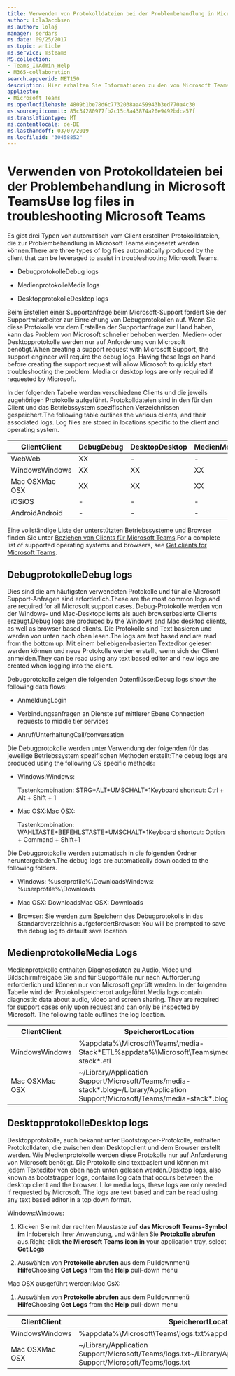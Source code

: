 ```yaml
---
title: Verwenden von Protokolldateien bei der Problembehandlung in Microsoft Teams
author: LolaJacobsen
ms.author: lolaj
manager: serdars
ms.date: 09/25/2017
ms.topic: article
ms.service: msteams
MS.collection:
- Teams_ITAdmin_Help
- M365-collaboration
search.appverid: MET150
description: Hier erhalten Sie Informationen zu den von Microsoft Teams erstellten Debug-, Medien- und Desktopprotokollen, zu deren Speicherort und wie diese für die Problembehandlung eingesetzt werden können.
appliesto:
- Microsoft Teams
ms.openlocfilehash: 4809b1be78d6c7732038aa459943b3ed770a4c30
ms.sourcegitcommit: 85c34280977fb2c15c8a43874a20e9492bdca57f
ms.translationtype: MT
ms.contentlocale: de-DE
ms.lasthandoff: 03/07/2019
ms.locfileid: "30458852"
---
```

<a name="use-log-files-in-troubleshooting-microsoft-teams"></a><span data-ttu-id="59e9a-103">Verwenden von Protokolldateien bei der Problembehandlung in Microsoft Teams</span><span class="sxs-lookup"><span data-stu-id="59e9a-103">Use log files in troubleshooting Microsoft Teams</span></span>
=================================================

<span data-ttu-id="59e9a-104">Es gibt drei Typen von automatisch vom Client erstellten Protokolldateien, die zur Problembehandlung in Microsoft Teams eingesetzt werden können.</span><span class="sxs-lookup"><span data-stu-id="59e9a-104">There are three types of log files automatically produced by the client that can be leveraged to assist in troubleshooting Microsoft Teams.</span></span>

-   <span data-ttu-id="59e9a-105">Debugprotokolle</span><span class="sxs-lookup"><span data-stu-id="59e9a-105">Debug logs</span></span>

-   <span data-ttu-id="59e9a-106">Medienprotokolle</span><span class="sxs-lookup"><span data-stu-id="59e9a-106">Media logs</span></span>

-   <span data-ttu-id="59e9a-107">Desktopprotokolle</span><span class="sxs-lookup"><span data-stu-id="59e9a-107">Desktop logs</span></span>

<span data-ttu-id="59e9a-p101">Beim Erstellen einer Supportanfrage beim Microsoft-Support fordert Sie der Supportmitarbeiter zur Einreichung von Debugprotokollen auf. Wenn Sie diese Protokolle vor dem Erstellen der Supportanfrage zur Hand haben, kann das Problem von Microsoft schneller behoben werden. Medien- oder Desktopprotokolle werden nur auf Anforderung von Microsoft benötigt.</span><span class="sxs-lookup"><span data-stu-id="59e9a-p101">When creating a support request with Microsoft Support, the support engineer will require the debug logs. Having these logs on hand before creating the support request will allow Microsoft to quickly start troubleshooting the problem. Media or desktop logs are only required if requested by Microsoft.</span></span>

<span data-ttu-id="59e9a-p102">In der folgenden Tabelle werden verschiedene Clients und die jeweils zugehörigen Protokolle aufgeführt. Protokolldateien sind in den für den Client und das Betriebssystem spezifischen Verzeichnissen gespeichert.</span><span class="sxs-lookup"><span data-stu-id="59e9a-p102">The following table outlines the various clients, and their associated logs. Log files are stored in locations specific to the client and operating system.</span></span>


|<span data-ttu-id="59e9a-113">Client</span><span class="sxs-lookup"><span data-stu-id="59e9a-113">Client</span></span> |<span data-ttu-id="59e9a-114">Debug</span><span class="sxs-lookup"><span data-stu-id="59e9a-114">Debug</span></span>|<span data-ttu-id="59e9a-115">Desktop</span><span class="sxs-lookup"><span data-stu-id="59e9a-115">Desktop</span></span>|<span data-ttu-id="59e9a-116">Medien</span><span class="sxs-lookup"><span data-stu-id="59e9a-116">Media</span></span>|
|---------|---------|---------|---------|
|<span data-ttu-id="59e9a-117">Web</span><span class="sxs-lookup"><span data-stu-id="59e9a-117">Web</span></span>    |<span data-ttu-id="59e9a-118">X</span><span class="sxs-lookup"><span data-stu-id="59e9a-118">X</span></span>         |-         |-         |
|<span data-ttu-id="59e9a-119">Windows</span><span class="sxs-lookup"><span data-stu-id="59e9a-119">Windows</span></span>     |<span data-ttu-id="59e9a-120">X</span><span class="sxs-lookup"><span data-stu-id="59e9a-120">X</span></span>         |<span data-ttu-id="59e9a-121">X</span><span class="sxs-lookup"><span data-stu-id="59e9a-121">X</span></span>         |<span data-ttu-id="59e9a-122">X</span><span class="sxs-lookup"><span data-stu-id="59e9a-122">X</span></span>         |
|<span data-ttu-id="59e9a-123">Mac OSX</span><span class="sxs-lookup"><span data-stu-id="59e9a-123">Mac OSX</span></span>     |<span data-ttu-id="59e9a-124">X</span><span class="sxs-lookup"><span data-stu-id="59e9a-124">X</span></span>         |<span data-ttu-id="59e9a-125">X</span><span class="sxs-lookup"><span data-stu-id="59e9a-125">X</span></span>         |<span data-ttu-id="59e9a-126">X</span><span class="sxs-lookup"><span data-stu-id="59e9a-126">X</span></span>         |
|<span data-ttu-id="59e9a-127">iOS</span><span class="sxs-lookup"><span data-stu-id="59e9a-127">iOS</span></span>     |-         |-         |-         |
|<span data-ttu-id="59e9a-128">Android</span><span class="sxs-lookup"><span data-stu-id="59e9a-128">Android</span></span>     |-         |-         |-         |

<span data-ttu-id="59e9a-129">Eine vollständige Liste der unterstützten Betriebssysteme und Browser finden Sie unter [Beziehen von Clients für Microsoft Teams](get-clients.md).</span><span class="sxs-lookup"><span data-stu-id="59e9a-129">For a complete list of supported operating systems and browsers, see [Get clients for Microsoft Teams](get-clients.md).</span></span>

<a name="debug-logs"></a><span data-ttu-id="59e9a-130">Debugprotokolle</span><span class="sxs-lookup"><span data-stu-id="59e9a-130">Debug logs</span></span>
---------------------------

<span data-ttu-id="59e9a-131">Dies sind die am häufigsten verwendeten Protokolle und für alle Microsoft Support-Anfragen sind erforderlich.</span><span class="sxs-lookup"><span data-stu-id="59e9a-131">These are the most common logs and are required for all Microsoft support cases.</span></span> <span data-ttu-id="59e9a-132">Debug-Protokolle werden von der Windows- und Mac-Desktopclients als auch browserbasierte Clients erzeugt.</span><span class="sxs-lookup"><span data-stu-id="59e9a-132">Debug logs are produced by the Windows and Mac desktop clients, as well as browser based clients.</span></span> <span data-ttu-id="59e9a-133">Die Protokolle sind Text basieren und werden von unten nach oben lesen.</span><span class="sxs-lookup"><span data-stu-id="59e9a-133">The logs are text based and are read from the bottom up.</span></span> <span data-ttu-id="59e9a-134">Mit einem beliebigen-basierten Texteditor gelesen werden können und neue Protokolle werden erstellt, wenn sich der Client anmelden.</span><span class="sxs-lookup"><span data-stu-id="59e9a-134">They can be read using any text based editor and new logs are created when logging into the client.</span></span>

<span data-ttu-id="59e9a-135">Debugprotokolle zeigen die folgenden Datenflüsse:</span><span class="sxs-lookup"><span data-stu-id="59e9a-135">Debug logs show the following data flows:</span></span>

-   <span data-ttu-id="59e9a-136">Anmeldung</span><span class="sxs-lookup"><span data-stu-id="59e9a-136">Login</span></span>

-   <span data-ttu-id="59e9a-137">Verbindungsanfragen an Dienste auf mittlerer Ebene </span><span class="sxs-lookup"><span data-stu-id="59e9a-137">Connection requests to middle tier services</span></span>

-   <span data-ttu-id="59e9a-138">Anruf/Unterhaltung</span><span class="sxs-lookup"><span data-stu-id="59e9a-138">Call/conversation</span></span>

<span data-ttu-id="59e9a-139">Die Debugprotokolle werden unter Verwendung der folgenden für das jeweilige Betriebssystem spezifischen Methoden erstellt:</span><span class="sxs-lookup"><span data-stu-id="59e9a-139">The debug logs are produced using the following OS specific methods:</span></span>

-   <span data-ttu-id="59e9a-140">Windows:</span><span class="sxs-lookup"><span data-stu-id="59e9a-140">Windows:</span></span>

      <span data-ttu-id="59e9a-141">Tastenkombination: STRG+ALT+UMSCHALT+1</span><span class="sxs-lookup"><span data-stu-id="59e9a-141">Keyboard shortcut: Ctrl + Alt + Shift + 1</span></span>

-   <span data-ttu-id="59e9a-142">Mac OSX:</span><span class="sxs-lookup"><span data-stu-id="59e9a-142">Mac OSX:</span></span>

      <span data-ttu-id="59e9a-143">Tastenkombination: WAHLTASTE+BEFEHLSTASTE+UMSCHALT+1</span><span class="sxs-lookup"><span data-stu-id="59e9a-143">Keyboard shortcut: Option + Command + Shift+1</span></span>

<span data-ttu-id="59e9a-144">Die Debugprotokolle werden automatisch in die folgenden Ordner heruntergeladen.</span><span class="sxs-lookup"><span data-stu-id="59e9a-144">The debug logs are automatically downloaded to the following folders.</span></span>

-   <span data-ttu-id="59e9a-145">Windows: %userprofile%\\Downloads</span><span class="sxs-lookup"><span data-stu-id="59e9a-145">Windows: %userprofile%\\Downloads</span></span>

-   <span data-ttu-id="59e9a-146">Mac OSX: Downloads</span><span class="sxs-lookup"><span data-stu-id="59e9a-146">Mac OSX: Downloads</span></span>

-   <span data-ttu-id="59e9a-147">Browser: Sie werden zum Speichern des Debugprotokolls in das Standardverzeichnis aufgefordert</span><span class="sxs-lookup"><span data-stu-id="59e9a-147">Browser: You will be prompted to save the debug log to default save location</span></span>

<a name="media-logs"></a><span data-ttu-id="59e9a-148">Medienprotokolle</span><span class="sxs-lookup"><span data-stu-id="59e9a-148">Media Logs</span></span>
---------------------------

<span data-ttu-id="59e9a-p104">Medienprotokolle enthalten Diagnosedaten zu Audio, Video und Bildschirmfreigabe Sie sind für Supportfälle nur nach Aufforderung erforderlich und können nur von Microsoft geprüft werden. In der folgenden Tabelle wird der Protokollspeicherort aufgeführt.</span><span class="sxs-lookup"><span data-stu-id="59e9a-p104">Media logs contain diagnostic data about audio, video and screen sharing. They are required for support cases only upon request and can only be inspected by Microsoft. The following table outlines the log location.</span></span>


|<span data-ttu-id="59e9a-152">Client</span><span class="sxs-lookup"><span data-stu-id="59e9a-152">Client</span></span> |<span data-ttu-id="59e9a-153">Speicherort</span><span class="sxs-lookup"><span data-stu-id="59e9a-153">Location</span></span> |
|---------|---------|
|<span data-ttu-id="59e9a-154">Windows</span><span class="sxs-lookup"><span data-stu-id="59e9a-154">Windows</span></span>     |<span data-ttu-id="59e9a-155">%appdata%\Microsoft\Teams\media-Stack\*ETL</span><span class="sxs-lookup"><span data-stu-id="59e9a-155">%appdata%\Microsoft\Teams\media-stack\*.etl</span></span>         |
|<span data-ttu-id="59e9a-156">Mac OSX</span><span class="sxs-lookup"><span data-stu-id="59e9a-156">Mac OSX</span></span>     |<span data-ttu-id="59e9a-157">~/Library/Application Support/Microsoft/Teams/media-stack\*.blog</span><span class="sxs-lookup"><span data-stu-id="59e9a-157">~/Library/Application Support/Microsoft/Teams/media-stack\*.blog</span></span>         |


<a name="desktop-logs"></a><span data-ttu-id="59e9a-158">Desktopprotokolle</span><span class="sxs-lookup"><span data-stu-id="59e9a-158">Desktop logs</span></span>
---------------------

<span data-ttu-id="59e9a-p105">Desktopprotokolle, auch bekannt unter Bootstrapper-Protokolle, enthalten Protokolldaten, die zwischen dem Desktopclient und dem Browser erstellt werden. Wie Medienprotokolle werden diese Protokolle nur auf Anforderung von Microsoft benötigt. Die Protokolle sind textbasiert und können mit jedem Texteditor von oben nach unten gelesen werden.</span><span class="sxs-lookup"><span data-stu-id="59e9a-p105">Desktop logs, also known as bootstrapper logs, contains log data that occurs between the desktop client and the browser. Like media logs, these logs are only needed if requested by Microsoft. The logs are text based and can be read using any text based editor in a top down format.</span></span>

<span data-ttu-id="59e9a-162">Windows:</span><span class="sxs-lookup"><span data-stu-id="59e9a-162">Windows:</span></span>

  1.  <span data-ttu-id="59e9a-163">Klicken Sie mit der rechten Maustaste auf **das Microsoft Teams-Symbol im** Infobereich Ihrer Anwendung, und wählen Sie **Protokolle abrufen** aus.</span><span class="sxs-lookup"><span data-stu-id="59e9a-163">Right-click **the Microsoft Teams icon in** your application tray, select **Get Logs**</span></span>

  2.  <span data-ttu-id="59e9a-164">Auswählen von **Protokolle abrufen** aus dem Pulldownmenü **Hilfe**</span><span class="sxs-lookup"><span data-stu-id="59e9a-164">Choosing **Get Logs** from the **Help** pull-down menu</span></span>

<span data-ttu-id="59e9a-165">Mac OSX ausgeführt werden:</span><span class="sxs-lookup"><span data-stu-id="59e9a-165">Mac OsX:</span></span>

1.  <span data-ttu-id="59e9a-166">Auswählen von **Protokolle abrufen** aus dem Pulldownmenü **Hilfe**</span><span class="sxs-lookup"><span data-stu-id="59e9a-166">Choosing **Get Logs** from the **Help** pull-down menu</span></span>

|<span data-ttu-id="59e9a-167">Client</span><span class="sxs-lookup"><span data-stu-id="59e9a-167">Client</span></span> |<span data-ttu-id="59e9a-168">Speicherort</span><span class="sxs-lookup"><span data-stu-id="59e9a-168">Location</span></span> |
|---------|---------|
|<span data-ttu-id="59e9a-169">Windows</span><span class="sxs-lookup"><span data-stu-id="59e9a-169">Windows</span></span>     |<span data-ttu-id="59e9a-170">%appdata%\Microsoft\Teams\logs.txt</span><span class="sxs-lookup"><span data-stu-id="59e9a-170">%appdata%\Microsoft\Teams\logs.txt</span></span>         |
|<span data-ttu-id="59e9a-171">Mac OSX</span><span class="sxs-lookup"><span data-stu-id="59e9a-171">Mac OSX</span></span>     |<span data-ttu-id="59e9a-172">~/Library/Application Support/Microsoft/Teams/logs.txt</span><span class="sxs-lookup"><span data-stu-id="59e9a-172">~/Library/Application Support/Microsoft/Teams/logs.txt</span></span>         |
